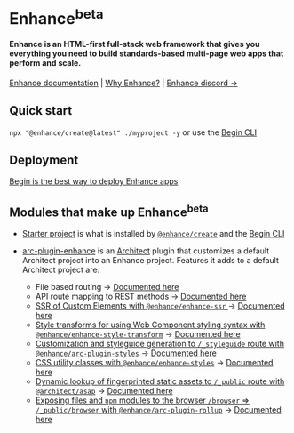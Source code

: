 
# Enhance<sup>beta</sup>

#### Enhance is an HTML-first full-stack web framework that gives you everything you need to build standards-based multi-page web apps that perform and scale.

[Enhance documentation](https://enhance.dev) | [Why Enhance?](https://enhance.dev/docs/learn/why-enhance) | [Enhance discord →](https://enhance.dev/discord)

## Quick start
`npx "@enhance/create@latest" ./myproject -y`
or use the [Begin CLI](https://begin.com)

## Deployment
[Begin is the best way to deploy Enhance apps](https://begin.com/)

## Modules that make up Enhance<sup>beta</sup>

- [Starter project](https://github.com/enhance-dev/enhance-starter-project) is what is installed by [`@enhance/create`](https://github.com/enhance-dev/create) and the [Begin CLI](begin.com/docs/)

- [arc-plugin-enhance](https://github.com/enhance-dev/arc-plugin-enhance) is an [Architect](https://arc.codes) plugin that customizes a default Architect project into an Enhance project.
Features it adds to a default Architect project are:
  - File based routing → [Documented here](https://enhance.dev/docs/learn/starter-project/structure)
  - API route mapping to REST methods → [Documented here](https://enhance.dev/docs/learn/starter-project/api)
  - [SSR of Custom Elements with `@enhance/enhance-ssr` ](https://github.com/enhance-dev/enhance-ssr) → [Documented here](https://enhance.dev/docs/learn/starter-project/elements)
  - [Style transforms for using Web Component styling syntax with `@enhance/enhance-style-transform`](https://github.com/enhance-dev/enhance-style-transform) → [Documented here](https://enhance.dev/docs/learn/concepts/styling/element-styles)
  - [Customization and styleguide generation to `/_styleguide` route with `@enhance/arc-plugin-styles`](https://github.com/enhance-dev/arc-plugin-styles) → [Documented here](https://enhance.dev/docs/learn/concepts/styling/utility-classes)
  - [CSS utility classes with `@enhance/enhance-styles`](https://github.com/enhance-dev/enhance-styles) → [Documented here](https://enhance.dev/docs/learn/concepts/styling/utility-classes)
  - [Dynamic lookup of fingerprinted static assets to `/_public` route with `@architect/asap`](https://github.com/architect/asap/) → [Documented here](https://enhance.dev/docs/learn/starter-project/public)
  - [Exposing files and `npm` modules to the browser `/browser` => `/_public/browser` with `@enhance/arc-plugin-rollup`](https://github.com/enhance-dev/arc-plugin-rollup) → [Documented here](https://enhance.dev/docs/learn/starter-project/browser)

